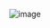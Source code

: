 <!--
## Hi I'm Ray 😆

🌱 Physics at <a href="https://physicsyonsei.kr/">Yonsei University, Seoul, Korea</a> <br>
🌱 Electrical & Electronic Engineering at <a href="https://ee.yonsei.ac.kr/">Yonsei University, Seoul, Korea</a>

## Skills & Learning
<p>
  <img alt="JAVA" src="https://img.shields.io/badge/java-007396?style=for-the-badge&logo=java&logoColor=white">
  <img alt="Spring" src="https://img.shields.io/badge/Spring-6DB33F?style=for-the-badge&logo=Spring&logoColor=white">
  <img alt="SpringBoot" src="https://img.shields.io/badge/-SpringBoot-6DB33F?style=for-the-badge&logo=springboot&logoColor=white" />
  <img alt="mysql" src="https://img.shields.io/badge/mysql-4479A1?style=for-the-badge&logo=mysql&logoColor=white">
  <img alt="linux" src="https://img.shields.io/badge/linux-FCC624?style=for-the-badge&logo=linux&logoColor=black">
  <img alt="aws" src="https://img.shields.io/badge/aws-FF9900?style=for-the-badge&logo=amazonAWS&logoColor=white">
  <img alt="nginx" src="https://img.shields.io/badge/nginx-009639?style=for-the-badge&logo=nginx&logoColor=white">
</p>
<p>
  <img alt="nginx" src="https://img.shields.io/badge/Python-3776AB?style=flat-square&logo=python&logoColor=white">
  <img src="https://img.shields.io/badge/HTML-E34F26?style=flat-square&logo=html5&logoColor=white">
  <img src="https://img.shields.io/badge/CSS-1572B6?style=flat-square&logo=css3&logoColor=white">
  <img src="https://img.shields.io/badge/Javascript-F7DF1E?style=flat-square&logo=javascript&logoColor=black">
</p>
-->

![image](https://github.com/ray-yhc/ray-yhc/assets/61899645/b053055c-f253-4360-83fb-2e5ff5c87bd4)


<!--
**ray-yhc/ray-yhc** is a ✨ _special_ ✨ repository because its `README.md` (this file) appears on your GitHub profile.

Here are some ideas to get you started:

- 🔭 I’m currently working on ...
- 🌱 I’m currently learning ...
- 👯 I’m looking to collaborate on ...
- 🤔 I’m looking for help with ...
- 💬 Ask me about ...
- 📫 How to reach me: ...
- 😄 Pronouns: ...
- ⚡ Fun fact: ...
-->
